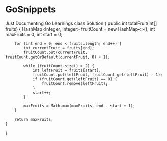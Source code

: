 # GoSnippets
Just Documenting Go Learnings
class Solution {
    public int totalFruit(int[] fruits) {
        HashMap<Integer, Integer> fruitCount = new HashMap<>();
        int maxFruits = 0;
        int start = 0;

        for (int end = 0; end < fruits.length; end++) {
            int currentFruit = fruits[end];
            fruitCount.put(currentFruit, fruitCount.getOrDefault(currentFruit, 0) + 1);

            while (fruitCount.size() > 2) {
                int leftFruit = fruits[start];
                fruitCount.put(leftFruit, fruitCount.get(leftFruit) - 1);
                if (fruitCount.get(leftFruit) == 0) {
                    fruitCount.remove(leftFruit);
                }
                start++;
            }

            maxFruits = Math.max(maxFruits, end - start + 1);
        }

        return maxFruits;
    }
}